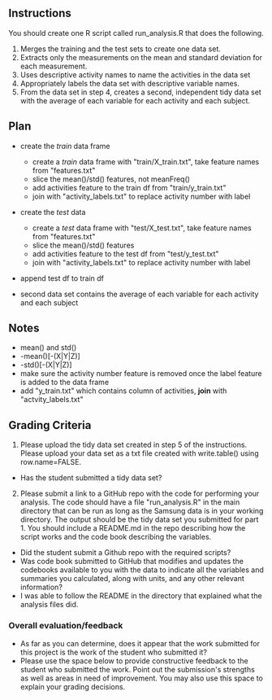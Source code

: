 ## Instructions
You should create one R script called run_analysis.R that does the following. 
1. Merges the training and the test sets to create one data set.
2. Extracts only the measurements on the mean and standard deviation for each measurement. 
3. Uses descriptive activity names to name the activities in the data set
4. Appropriately labels the data set with descriptive variable names. 
5. From the data set in step 4, creates a second, independent tidy data set with the average of each variable for each activity and each subject.

## Plan
- create the _train_ data frame
  - create a _train_ data frame with "train/X_train.txt", take feature names from "features.txt"
  - slice the mean()/std() features, not meanFreq()
  - add activities feature to the train df from "train/y_train.txt"
  - join with "activity_labels.txt" to replace activity number with label
- create the _test_ data
  - create a _test_ data frame with "test/X_test.txt", take feature names from "features.txt"
  - slice the mean()/std() features
  - add activities feature to the test df from "test/y_test.txt"
  - join with "activity_labels.txt" to replace activity number with label
- append test df to train df

- second data set contains the average of each variable for each activity and each subject


## Notes
- mean() and std()
- <measurement>-mean()[-(X|Y|Z)]
- <measurement>-std()[-(X|Y|Z)]
- make sure the activity number feature is removed once the label feature is added to the data frame
- add "y_train.txt" which contains column of activities, **join** with "actvity_labels.txt"

## Grading Criteria
1. Please upload the tidy data set created in step 5 of the instructions.  Please upload your data set as a txt file created with write.table() using row.name=FALSE.
  - Has the student submitted a tidy data set?
2. Please submit a link to a GitHub repo with the code for performing your analysis.  The code should have a file "run_analysis.R" in the main directory that can be run as long as the Samsung data is in your working directory.  The output should be the tidy data set you submitted for part 1.  You should include a README.md in the repo describing how the script works and the code book describing the variables.
  - Did the student submit a Github repo with the required scripts?
  - Was code book submitted to GitHub that modifies and updates the codebooks available to you with the data to indicate all the variables and summaries you calculated, along with units, and any other relevant information?
  - I was able to follow the README in the directory that explained what the analysis files did.
### Overall evaluation/feedback
- As far as you can determine, does it appear that the work submitted for this project is the work of the student who submitted it?
- Please use the space below to provide constructive feedback to the student who submitted the work.  Point out the submission's strengths as well as areas in need of improvement.  You may also use this space to explain your grading decisions.